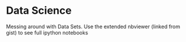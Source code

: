 # Data Science
Messing around with Data Sets. Use the extended nbviewer (linked from gist) to see full ipython notebooks

